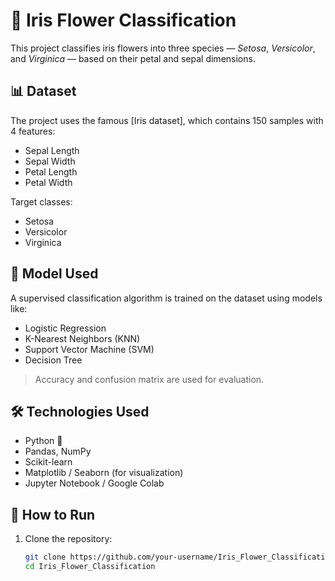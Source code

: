 # 🌸 Iris Flower Classification

This project classifies iris flowers into three species — *Setosa*, *Versicolor*, and *Virginica* — based on their petal and sepal dimensions.

## 📊 Dataset

The project uses the famous [Iris dataset], which contains 150 samples with 4 features:

- Sepal Length
- Sepal Width
- Petal Length
- Petal Width

Target classes:
- Setosa
- Versicolor
- Virginica

## 🧠 Model Used

A supervised classification algorithm is trained on the dataset using models like:
- Logistic Regression
- K-Nearest Neighbors (KNN)
- Support Vector Machine (SVM)
- Decision Tree

> Accuracy and confusion matrix are used for evaluation.

## 🛠️ Technologies Used

- Python 🐍
- Pandas, NumPy
- Scikit-learn
- Matplotlib / Seaborn (for visualization)
- Jupyter Notebook / Google Colab

## 🚀 How to Run

1. Clone the repository:
   ```bash
   git clone https://github.com/your-username/Iris_Flower_Classification.git
   cd Iris_Flower_Classification

